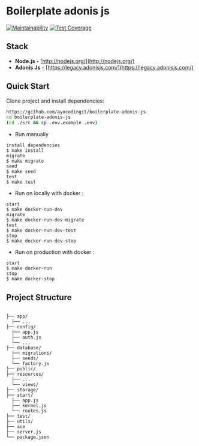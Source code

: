 # Boilerplate adonis js

[![Maintainability](https://api.codeclimate.com/v1/badges/9cd6b4799173f19f444b/maintainability)](https://codeclimate.com/github/ayocodingit/boilerplate-adonis-js/maintainability)
[![Test Coverage](https://api.codeclimate.com/v1/badges/9cd6b4799173f19f444b/test_coverage)](https://codeclimate.com/github/ayocodingit/boilerplate-adonis-js/test_coverage)

## Stack
- **Node.js** - [http://nodejs.org/](http://nodejs.org/)
- **Adonis Js** - [https://legacy.adonisjs.com/](https://legacy.adonisjs.com/)

## Quick Start

Clone project and install dependencies:
```bash
https://github.com/ayocodingit/boilerplate-adonis-js
cd boilerplate-adonis-js
(cd ./src && cp .env.example .env)
```

* Run manually
```
install dependencies
$ make install
migrate
$ make migrate
seed
$ make seed
test
$ make test
```

* Run on locally with docker :

```
start
$ make docker-run-dev
migrate
$ make docker-run-dev-migrate
test
$ make docker-run-dev-test
stop
$ make docker-run-dev-stop
```

* Run on production with docker :

```
start
$ make docker-run
stop
$ make docker-stop
```

## Project Structure
```

├── app/
  ├── ...
├── config/
  ├── app.js
  ├── auth.js
  └── ...
├── database/
  ├── migrations/
  ├── seeds/
  └── factory.js
├── public/
├── resources/
  ├── ...
  └── views/
├── storage/
├── start/
  ├── app.js
  ├── kernel.js
  └── routes.js
├── test/
├── utils/
├── ace
├── server.js
└── package.json

```

